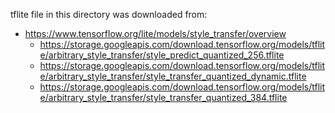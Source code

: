 tflite file in this directory was downloaded from:
- https://www.tensorflow.org/lite/models/style_transfer/overview
  - https://storage.googleapis.com/download.tensorflow.org/models/tflite/arbitrary_style_transfer/style_predict_quantized_256.tflite
  - https://storage.googleapis.com/download.tensorflow.org/models/tflite/arbitrary_style_transfer/style_transfer_quantized_dynamic.tflite
  - https://storage.googleapis.com/download.tensorflow.org/models/tflite/arbitrary_style_transfer/style_transfer_quantized_384.tflite


